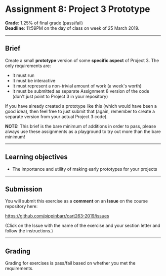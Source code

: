 # Assignment 8: Project 3 Prototype

__Grade__: 1.25% of final grade (pass/fail)  
__Deadline__: 11:59PM on the day of class on week of 25 March 2019.

---

## Brief

Create a small __prototype__ version of some __specific aspect__ of Project 3. The only requirements are:

- It must run
- It must be interactive
- It must represent a non-trivial amount of work (a week's worth)
- It must be submitted as separate Assignment 8 version of the code (don't just point to Project 3 in your repository)

If you have already created a prototype like this (which would have been a good idea), then feel free to just submit that (again, remember to create a separate version from your actual Project 3 code).

__NOTE:__ This brief is the bare minimum of additions in order to pass, please always use these assignments as a playground to try out more than the bare minimum!

---

## Learning objectives

- The importance and utility of making early prototypes for your projects

---

## Submission

You will submit this exercise as a __comment__ on an __Issue__ on the course repository here:

https://github.com/pippinbarr/cart263-2019/issues

(Click on the Issue with the name of the exercise and your section letter and follow the instructions.)

---

## Grading

Grading for exercises is pass/fail based on whether you met the requirements.

